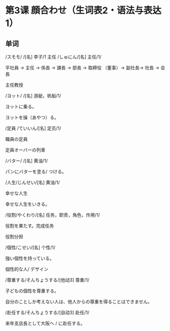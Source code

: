 # 第3课 顔合わせ（生词表2・语法与表达1）
## 单词

/スモモ/    /[名] 李子/1
主任 /しゅにん/[名] 主任/1/

平社員 → 主任 → 係長 → 課長 → 部長 → 取締役 （董事）→ 副社長→ 社長 → 会長

主任教授

/ヨット/    /[名] 游艇，帆船/1/

ヨットに乗る。

ヨットを操（あやつ）る。

/定員 /ていいん/[名] 定员/1/

 職員の定員
 
 定員オーバーの列車
 

/バター/ /[名] 黄油/1/

パンにバターを塗る/ つける。

/人生/じんせい/[名] 黄油/1/

幸せな人生

幸せな人生をいきる。

/役割/やくわり/[名] 任务，职责，角色，作用/1/

役割を果たす。完成任务

役割分担


/個性/こせい/[名] 个性/1/

強い個性を持っている。

個性的な人/ デザイン


/尊重する/そんちょうする/[他动3] 尊重/1/

子どもの個性を尊重する。

自分のことしか考えない人は、他人からの尊重を得ることはできません。


/赴任する/そんちょうする/[自动3] 赴任/1/

来年支店長として大阪へ / に赴任する。
